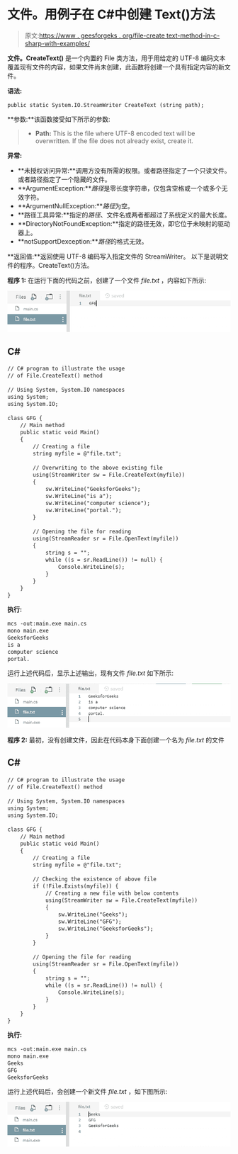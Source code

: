 # 文件。用例子在 C#中创建 Text()方法

> 原文:[https://www . geesforgeks . org/file-create text-method-in-c-sharp-with-examples/](https://www.geeksforgeeks.org/file-createtext-method-in-c-sharp-with-examples/)

**文件。CreateText()** 是一个内置的 File 类方法，用于用给定的 UTF-8 编码文本覆盖现有文件的内容，如果文件尚未创建，此函数将创建一个具有指定内容的新文件。

**语法:**

```
public static System.IO.StreamWriter CreateText (string path);
```

**参数:**该函数接受如下所示的参数:

> *   **Path:** This is the file where UTF-8 encoded text will be overwritten. If the file does not already exist, create it.

**异常:**

*   **未授权访问异常:**调用方没有所需的权限。或者路径指定了一个只读文件。或者路径指定了一个隐藏的文件。
*   **ArgumentException:***路径*是零长度字符串，仅包含空格或一个或多个无效字符。
*   **ArgumentNullException:***路径*为空。
*   **路径工具异常:**指定的*路径*、文件名或两者都超过了系统定义的最大长度。
*   **DirectoryNotFoundException:**指定的路径无效，即它位于未映射的驱动器上。
*   **notSupportDexception:***路径*的格式无效。

**返回值:**返回使用 UTF-8 编码写入指定文件的 StreamWriter。
以下是说明文件的程序。CreateText()方法。

**程序 1:**
在运行下面的代码之前，创建了一个文件 *file.txt* ，内容如下所示:

![file.txt](img/7521c2bc781a166334c78dc2f32ac883.png)

## C#

```
// C# program to illustrate the usage
// of File.CreateText() method

// Using System, System.IO namespaces
using System;
using System.IO;

class GFG {
    // Main method
    public static void Main()
    {
        // Creating a file
        string myfile = @"file.txt";

        // Overwriting to the above existing file
        using(StreamWriter sw = File.CreateText(myfile))
        {
            sw.WriteLine("GeeksforGeeks");
            sw.WriteLine("is a");
            sw.WriteLine("computer science");
            sw.WriteLine("portal.");
        }

        // Opening the file for reading
        using(StreamReader sr = File.OpenText(myfile))
        {
            string s = "";
            while ((s = sr.ReadLine()) != null) {
                Console.WriteLine(s);
            }
        }
    }
}
```

**执行:**

```
mcs -out:main.exe main.cs
mono main.exe
GeeksforGeeks
is a
computer science
portal.
```

运行上述代码后，显示上述输出，现有文件 *file.txt* 如下所示:

![file.txt](img/29eda5053cdbdae138660fcddc82405c.png)

**程序 2:** 最初，没有创建文件，因此在代码本身下面创建一个名为 *file.txt* 的文件

## C#

```
// C# program to illustrate the usage
// of File.CreateText() method

// Using System, System.IO namespaces
using System;
using System.IO;

class GFG {
    // Main method
    public static void Main()
    {
        // Creating a file
        string myfile = @"file.txt";

        // Checking the existence of above file
        if (!File.Exists(myfile)) {
            // Creating a new file with below contents
            using(StreamWriter sw = File.CreateText(myfile))
            {
                sw.WriteLine("Geeks");
                sw.WriteLine("GFG");
                sw.WriteLine("GeeksforGeeks");
            }
        }

        // Opening the file for reading
        using(StreamReader sr = File.OpenText(myfile))
        {
            string s = "";
            while ((s = sr.ReadLine()) != null) {
                Console.WriteLine(s);
            }
        }
    }
}
```

**执行:**

```
mcs -out:main.exe main.cs
mono main.exe
Geeks
GFG
GeeksforGeeks
```

运行上述代码后，会创建一个新文件 *file.txt* ，如下图所示:

![file.txt](img/8d5b29d6139f37f36435f42c19c744aa.png)